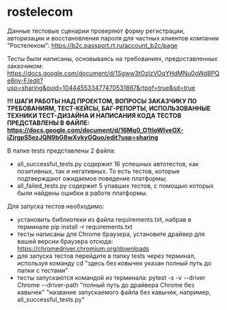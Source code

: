 # rostelecom
Данные тестовые сценарии проверяют форму регистрации, авторизации и восстановления пароля для частных клиентов компании "Ростелеком": https://b2c.passport.rt.ru/account_b2c/page

Тесты были написаны, основываясь на требованиях, предоставленных заказчиком: https://docs.google.com/document/d/1Sgww3tOzIzVOqYHdMNu0oWd8PQe6nv-F/edit?usp=sharing&ouid=104445533477470531867&rtpof=true&sd=true

**!!! ШАГИ РАБОТЫ НАД ПРОЕКТОМ, ВОПРОСЫ ЗАКАЗЧИКУ ПО ТРЕБОВАНИЯМ, ТЕСТ-КЕЙСЫ, БАГ-РЕПОРТЫ, ИСПОЛЬЗОВАННЫЕ ТЕХНИКИ ТЕСТ-ДИЗАЙНА И НАПИСАНИЯ КОДА ТЕСТОВ ПРЕДСТАВЛЕНЫ В ФАЙЛЕ: https://docs.google.com/document/d/16Mq0_O1tIoWIveOX-iZjrgpS5ezJQN9bG8wXvkyGQuo/edit?usp=sharing**

В папке tests представлены 2 файла: 
- all_successful_tests.py содержит 16 успешных автотестов, как позитивных, так и негативных. То есть тестов, которые подтверждают ожидаемое поведение платформы;
- all_failed_tests.py содержит 5 упавших тестов, с помощью которых были найдены ошибки в работе платформы.

Для запуска тестов необходимо:
- установить библиотеки из файла requirements.txt, набрав в терминале pip install -r requirements.txt
- тесты написаны для Chrome браузера, установите драйвер для вашей версии браузера отсюда: https://chromedriver.chromium.org/downloads
- для запуска тестов перейдите в папку tests через терминал, используя команду cd "здесь без ковычек указан полный путь до папки с тестами"
- тесты запускаются командой из терминала: pytest -s -v --driver Chrome --driver-path "полный путь до драйвера Chrome без кавычек" "название запускаемого файла без кавычек, например, all_successful_tests.py"
